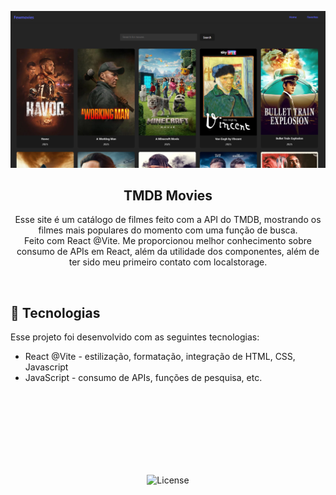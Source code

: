 <p align="center">
<a href"https://rerigan.github.io/React-TMDB-Movies/"><img src="./movies.png"></a>

</p>
<h2 align="center">TMDB Movies</h2>

<p align="center">
Esse site é um catálogo de filmes feito com a API do TMDB, mostrando os filmes mais populares do momento com uma função de busca.<br/>Feito com React @Vite. Me proporcionou melhor conhecimento sobre consumo de APIs em React, além da utilidade dos componentes, além de ter sido meu primeiro contato com localstorage.
</p>

<br>

## 🚀 Tecnologias

Esse projeto foi desenvolvido com as seguintes tecnologias:

- React @Vite - estilização, formatação, integração de HTML, CSS, Javascript
- JavaScript - consumo de APIs, funções de pesquisa, etc.

<br><br><br><br><br><br><br>

<p align="center">
  <img alt="License" src="https://img.shields.io/static/v1?label=license&message=MIT&color=49AA26&labelColor=000000">
</p>
